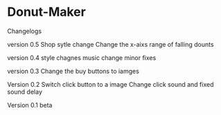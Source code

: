 # Donut-Maker

Changelogs

version 0.5
Shop sytle change
Change the x-aixs range of falling dounts

version 0.4
style chagnes 
music change
minor fixes 

version 0.3
Change the buy buttons to iamges 

Version 0.2
Switch click button to a image
Change click sound and fixed sound delay

Version 0.1
beta
